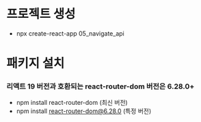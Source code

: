# 프로젝트 생성
- npx create-react-app 05_navigate_api

# 패키지 설치
### 리액트 19 버전과 호환되는 react-router-dom 버전은 6.28.0+
- npm install react-router-dom (최신 버전)
- npm install react-router-dom@6.28.0 (특정 버전)